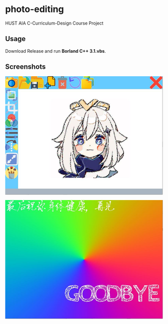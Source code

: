 # photo-editing
HUST AIA C-Curriculum-Design Course Project

## Usage
Download Release and run **Borland C++ 3.1.vbs**.

## Screenshots

![ss1](https://github.com/magicianA/photo-editing/blob/master/temp/ss1.JPG)

![ss2](https://github.com/magicianA/photo-editing/blob/master/temp/ss2.JPG)
